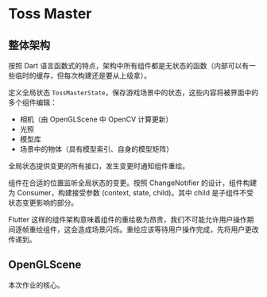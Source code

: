 # Toss Master

## 整体架构

按照 Dart 语言函数式的特点，架构中所有组件都是无状态的函数（内部可以有一些临时的缓存，但每次构建还是要从上级拿）。

定义全局状态 `TossMasterState`，保存游戏场景中的状态，这些内容将被界面中的多个组件编辑：

- 相机（由 OpenGLScene 中 OpenCV 计算更新）
- 光照
- 模型库
- 场景中的物体（具有模型索引、自身的模型矩阵）

全局状态提供变更的所有接口，发生变更时通知组件重绘。

组件在合适的位置监听全局状态的变更。按照 ChangeNotifier 的设计，组件构建为 Consumer<State>，构建接受参数 (context, state, child)。其中 child 是子组件不受状态变更影响的部分。

Flutter 这样的组件架构意味着组件的重绘极为昂贵，我们不可能允许用户操作期间逐帧重绘组件，这会造成场景闪烁。重绘应该等待用户操作完成，先将用户更改传递到。

## OpenGLScene

本次作业的核心。

